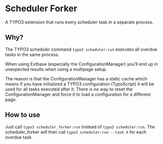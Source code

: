# Scheduler Forker

A TYPO3 extension that runs every scheduler task in a separate process.

## Why?

The TYPO3 scheduler command `typo3 scheduler:run` executes all overdue tasks in
the same process.

When using Extbase (especially the ConfigurationManager) you'll end up in unexpected results
when using a multipage setup.

The reason is that the ConfigurationManager has a static cache which means if you have
initialized a TYPO3 configuration (TypoScript) it will be used for all tasks executed
after it. There is no way to reset the ConfigurationManager and force it to load a
configuration for a different page.

## How to use

Just call `typo3 scheduler_forker:run` instead of `typo3 scheduler:run`.
The scheduler_forker will then call `typo3 scheduler:run --task X` for each overdue task.

